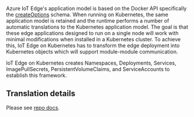 
Azure IoT Edge's application model is based on the Docker API specifically the [createOptions](https://docs.docker.com/engine/api/v1.40/#operation/ContainerCreate) schema. When running on Kubernetes, the same application model is retained and the runtime performs a number of automatic translations to the  Kubernetes application model. The goal is that these edge applications designed to run on a single node will work with minimal modifications when installed in a Kubernetes cluster. To achieve this, IoT Edge on Kubernetes has to transform the edge deployment into Kubernetes objects which will support module-module communication. 


IoT Edge on Kubernetes creates Namespaces, Deployments, Services, ImagePullSecrets, PersistentVolumeClaims, and ServiceAccounts to establish this framework. 

## Translation details

Please see [repo docs](https://github.com/Azure/iotedge/blob/release/1.1-k8s-preview/kubernetes/doc/edge-deployment-to-k8s-translations.md).
